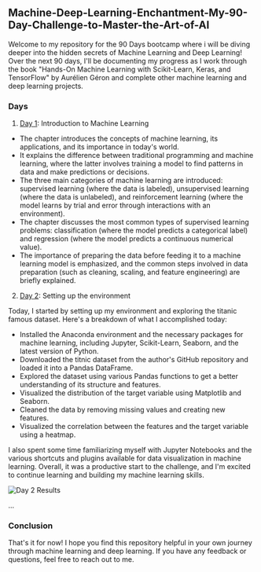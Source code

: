 ## Machine-Deep-Learning-Enchantment-My-90-Day-Challenge-to-Master-the-Art-of-AI

Welcome to my repository for the 90 Days bootcamp where i will be diving deeper into the hidden secrets of Machine Learning and Deep Learning! Over the next 90 days, I'll be documenting my progress as I work through the book "Hands-On Machine Learning with Scikit-Learn, Keras, and TensorFlow" by Aurélien Géron and complete other machine learning and deep learning projects.

### Days

1. [Day 1](./day1): Introduction to Machine Learning

  - The chapter introduces the concepts of machine learning, its applications, and its importance in today's world.
  - It explains the difference between traditional programming and machine learning, where the latter involves training a model to find patterns in data and make predictions or           decisions.
  - The three main categories of machine learning are introduced: supervised learning (where the data is labeled), unsupervised learning (where the data is unlabeled), and reinforcement learning (where the model learns by trial and error through interactions with an environment).
  - The chapter discusses the most common types of supervised learning problems: classification (where the model predicts a categorical label) and regression (where the model predicts a continuous numerical value).
  - The importance of preparing the data before feeding it to a machine learning model is emphasized, and the common steps involved in data preparation (such as cleaning, scaling, and feature engineering) are briefly explained.

2. [Day 2](./day2): Setting up the environment

Today, I started by setting up my environment and exploring the titanic famous dataset. Here's a breakdown of what I accomplished today:

- Installed the Anaconda environment and the necessary packages for machine learning, including Jupyter, Scikit-Learn, Seaborn, and the latest version of Python.
- Downloaded the titnic dataset from the author's GitHub repository and loaded it into a Pandas DataFrame.
- Explored the dataset using various Pandas functions to get a better understanding of its structure and features.
- Visualized the distribution of the target variable using Matplotlib and Seaborn.
- Cleaned the data by removing missing values and creating new features.
- Visualized the correlation between the features and the target variable using a heatmap.

I also spent some time familiarizing myself with Jupyter Notebooks and the various shortcuts and plugins available for data visualization in machine learning. Overall, it was a productive start to the challenge, and I'm excited to continue learning and building my machine learning skills.

   ![Day 2 Results](./day2/images/results.png)


...

### Conclusion

That's it for now! I hope you find this repository helpful in your own journey through machine learning and deep learning. If you have any feedback or questions, feel free to reach out to me.
